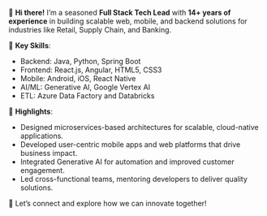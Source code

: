 👋 **Hi there!** I’m a seasoned **Full Stack Tech Lead** with **14+ years of experience** in building scalable web, mobile, and backend solutions for industries like Retail, Supply Chain, and Banking.  

🚀 **Key Skills**:
- Backend: Java, Python, Spring Boot  
- Frontend: React.js, Angular, HTML5, CSS3  
- Mobile: Android, iOS, React Native  
- AI/ML: Generative AI, Google Vertex AI
- ETL: Azure Data Factory and Databricks

🌟 **Highlights**:  
- Designed microservices-based architectures for scalable, cloud-native applications.  
- Developed user-centric mobile apps and web platforms that drive business impact.  
- Integrated Generative AI for automation and improved customer engagement.  
- Led cross-functional teams, mentoring developers to deliver quality solutions.  

🔗 Let’s connect and explore how we can innovate together!  

